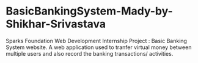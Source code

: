 # BasicBankingSystem-Mady-by-Shikhar-Srivastava
 Sparks Foundation Web Development Internship Project : Basic Banking System website.  A web application used to tranfer virtual money between multiple users and also record the banking transactions/ activities.
